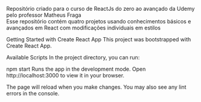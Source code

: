 Repositório criado para o curso de ReactJs do zero ao avançado da Udemy pelo professor Matheus Fraga <br>
Esse repositório contém quatro projetos usando conhecimentos básicos e avançados em React com modificações individuais em estilos

Getting Started with Create React App
This project was bootstrapped with Create React App.

Available Scripts
In the project directory, you can run:

npm start
Runs the app in the development mode.
Open http://localhost:3000 to view it in your browser.

The page will reload when you make changes.
You may also see any lint errors in the console.
